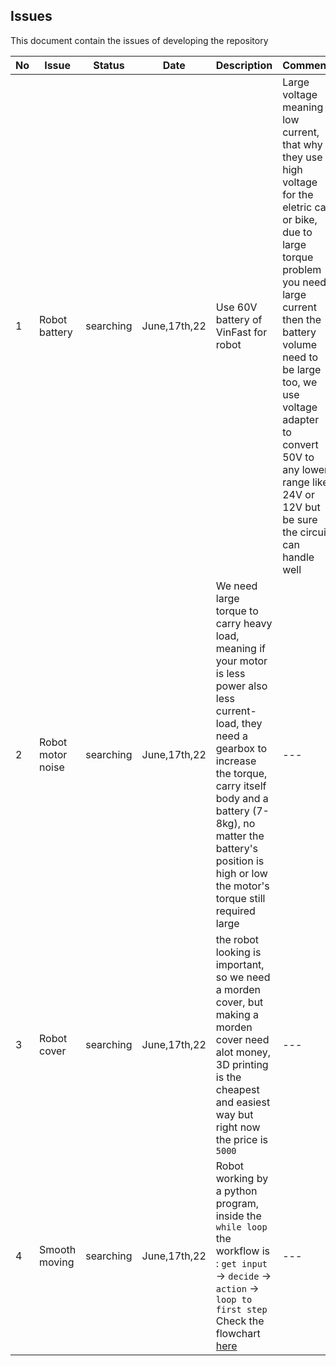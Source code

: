 ## Issues

This document contain the issues of developing the repository

|No|Issue|Status|Date|Description|Comment|Solution|
|---|---|---|---|---|---|---|
|1|Robot battery|searching| June,17th,22 |Use 60V battery of VinFast for robot|Large voltage meaning low current, that why they use high voltage for the eletric car or bike, due to large torque problem you need large current then the battery volume need to be large too, we use voltage adapter to convert 50V to any lower range like 24V or 12V but be sure the circuit can handle well |Voltage adapter|
|2| Robot motor noise | searching | June,17th,22 | We need large torque to carry heavy load, meaning if your motor is less power also less current-load, they need a gearbox to increase the torque, carry itself body and a battery (7-8kg), no matter the battery's position is high or low the motor's torque still required large |---| Let keep the previous one |
|3|Robot cover |searching|June,17th,22 |the robot looking is important, so we need a morden cover, but making a morden cover need alot money, 3D printing is the cheapest and easiest way but right now the price is `5000` |---|Let split apart which one making by 3D printing and which one making by other machining |
|4|Smooth moving|searching|June,17th,22|Robot working by a python program, inside the `while loop` the workflow is : `get input` -> `decide` -> `action` -> `loop to first step` Check the flowchart [here](./assets/UML_flowchart_tracking_marker.png)|---|The `multi tread` architecture may be the solution, but transfer the data between them is also a problem|


